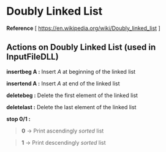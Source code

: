 # Doubly Linked List
**Reference** [ https://en.wikipedia.org/wiki/Doubly_linked_list ]

## Actions on Doubly Linked List (used in InputFileDLL)

**insertbeg A :** Insert *A* at beginning of the linked list

**insertend A :** Insert *A* at end of the linked list

**deletebeg :** Delete the first element of the linked list

**deletelast :** Delete the last element of the linked list

**stop 0/1 :**
> **0** -> Print ascendingly *sorted* list

> **1** -> Print descendingly *sorted* list
